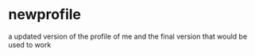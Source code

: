 # newprofile
a updated version of the profile of me and the final version that would be used to work
